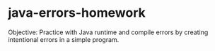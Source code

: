 # java-errors-homework

Objective: 
Practice with Java runtime and compile errors by creating intentional errors in a simple program.
